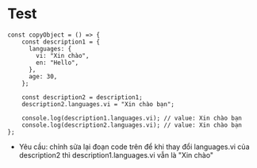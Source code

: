 # Test

    const copyObject = () => {
        const description1 = {
          languages: {
            vi: "Xin chào",
            en: "Hello",
          },
          age: 30,
        };

        const description2 = description1;
        description2.languages.vi = "Xin chào bạn";

        console.log(description1.languages.vi); // value: Xin chào bạn
        console.log(description2.languages.vi); // value: Xin chào bạn
    };

 * Yêu cầu: chỉnh sửa lại đoạn code trên để khi thay đổi languages.vi của description2 thì description1.languages.vi vẫn là "Xin chào"

